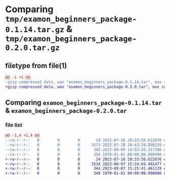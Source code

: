 # Comparing `tmp/examon_beginners_package-0.1.14.tar.gz` & `tmp/examon_beginners_package-0.2.0.tar.gz`

## filetype from file(1)

```diff
@@ -1 +1 @@
-gzip compressed data, was "examon_beginners_package-0.1.14.tar", max compression
+gzip compressed data, was "examon_beginners_package-0.2.0.tar", max compression
```

## Comparing `examon_beginners_package-0.1.14.tar` & `examon_beginners_package-0.2.0.tar`

### file list

```diff
@@ -1,4 +1,4 @@
--rw-r--r--   0        0        0       24 2023-07-16 20:33:56.622876 examon_beginners_package-0.1.14/examon_beginners_package/__init__.py
--rw-r--r--   0        0        0     1573 2023-07-18 20:43:28.888259 examon_beginners_package-0.1.14/examon_beginners_package/beginners.py
--rw-r--r--   0        0        0      345 2023-08-06 14:52:43.317380 examon_beginners_package-0.1.14/pyproject.toml
--rw-r--r--   0        0        0      350 1970-01-01 00:00:00.000000 examon_beginners_package-0.1.14/PKG-INFO
+-rw-r--r--   0        0        0       24 2023-07-16 20:33:56.622876 examon_beginners_package-0.2.0/examon_beginners_package/__init__.py
+-rw-r--r--   0        0        0     3532 2023-08-07 15:24:04.481477 examon_beginners_package-0.2.0/examon_beginners_package/beginners.py
+-rw-r--r--   0        0        0      344 2023-08-07 15:25:41.461129 examon_beginners_package-0.2.0/pyproject.toml
+-rw-r--r--   0        0        0      349 1970-01-01 00:00:00.000000 examon_beginners_package-0.2.0/PKG-INFO
```

